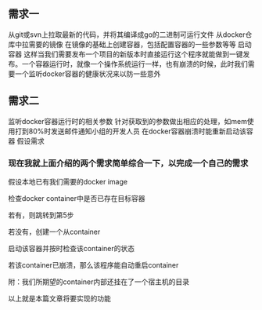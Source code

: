 ## 需求一

从git或svn上拉取最新的代码，并将其编译成go的二进制可运行文件
从docker仓库中拉需要的镜像
在镜像的基础上创建容器，包括配置容器的一些参数等等
启动容器
这样当我们需要发布一个项目的新版本时直接运行这个程序就能做到一键发布。一个容器运行时，就像一个操作系统运行一样，也有崩溃的时候，此时我们需要一个监听docker容器的健康状况来以防一些意外
## 需求二

监听docker容器运行时的相关参数
针对获取到的参数做出相应的处理，如mem使用打到80%时发送邮件通知小组的开发人员
在docker容器崩溃时能重新启动该容器
假设需求

### 现在我就上面介绍的两个需求简单综合一下，以完成一个自己的需求

假设本地已有我们需要的docker image

检查docker container中是否已存在目标容器

若有，则跳转到第5步

若没有，创建一个从container

启动该容器并按时检查该container的状态

若该container已崩溃，那么该程序能自动重启container

附：我们所期望的container内部还挂在了一个宿主机的目录

以上就是本篇文章将要实现的功能
